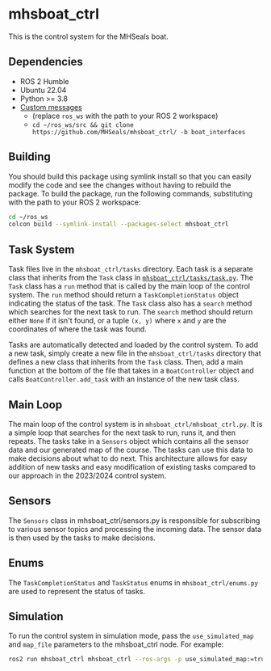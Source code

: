 # mhsboat_ctrl

This is the control system for the MHSeals boat.

## Dependencies
- ROS 2 Humble
- Ubuntu 22.04
- Python >= 3.8
- [Custom messages](https://github.com/MHSeals/mhsboat_ctrl/tree/boat_interfaces)
    - (replace `ros_ws` with the path to your ROS 2 workspace)
    - `cd ~/ros_ws/src && git clone https://github.com/MHSeals/mhsboat_ctrl/ -b boat_interfaces`

## Building
You should build this package using symlink install so that you can easily modify the code and see the changes without having to rebuild the package. To build the package, run the following commands, substituting with the path to your ROS 2 workspace:
```bash
cd ~/ros_ws
colcon build --symlink-install --packages-select mhsboat_ctrl
```

## Task System

Task files live in the `mhsboat_ctrl/tasks` directory. Each task is a separate class that inherits from the `Task` class in [`mhsboat_ctrl/tasks/task.py`](mhsboat_ctrl/tasks/task.py). The `Task` class has a `run` method that is called by the main loop of the control system. The `run` method should return a `TaskCompletionStatus` object indicating the status of the task. The `Task` class also has a `search` method which searches for the next task to run. The `search` method should return either `None` if it isn't found, or a tuple `(x, y)` where `x` and `y` are the coordinates of where the task was found.

Tasks are automatically detected and loaded by the control system. To add a new task, simply create a new file in the `mhsboat_ctrl/tasks` directory that defines a new class that inherits from the `Task` class. Then, add a main function at the bottom of the file that takes in a `BoatController` object and calls `BoatController.add_task` with an instance of the new task class.

## Main Loop
The main loop of the control system is in `mhsboat_ctrl/mhsboat_ctrl.py`. It is a simple loop that searches for the next task to run, runs it, and then repeats. The tasks take in a `Sensors` object which contains all the sensor data and our generated map of the course. The tasks can use this data to make decisions about what to do next. This architecture allows for easy addition of new tasks and easy modification of existing tasks compared to our approach in the 2023/2024 control system.

## Sensors
The `Sensors` class in mhsboat_ctrl/sensors.py is responsible for subscribing to various sensor topics and processing the incoming data. The sensor data is then used by the tasks to make decisions.

## Enums
The `TaskCompletionStatus` and `TaskStatus` enums in `mhsboat_ctrl/enums.py` are used to represent the status of tasks.

## Simulation
To run the control system in simulation mode, pass the `use_simulated_map` and `map_file` parameters to the mhsboat_ctrl node. For example:
```bash
ros2 run mhsboat_ctrl mhsboat_ctrl --ros-args -p use_simulated_map:=true -p map_file:=src/mhsboat_ctrl/maps/taskone.yaml
```